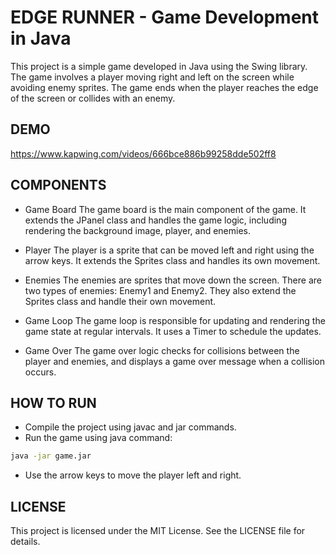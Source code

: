 
# EDGE RUNNER - Game Development in Java

This project is a simple game developed in Java using the Swing library. The game involves a player moving right and left on the screen while avoiding enemy sprites. The game ends when the player reaches the edge of the screen or collides with an enemy.




## DEMO

https://www.kapwing.com/videos/666bce886b99258dde502ff8

## COMPONENTS

- Game Board
The game board is the main component of the game. It extends the JPanel class and handles the game logic, including rendering the background image, player, and enemies.

- Player
The player is a sprite that can be moved left and right using the arrow keys. It extends the Sprites class and handles its own movement.

- Enemies
The enemies are sprites that move down the screen. There are two types of enemies: Enemy1 and Enemy2. They also extend the Sprites class and handle their own movement.

- Game Loop
The game loop is responsible for updating and rendering the game state at regular intervals. It uses a Timer to schedule the updates.

- Game Over
The game over logic checks for collisions between the player and enemies, and displays a game over message when a collision occurs.
## HOW TO RUN

- Compile the project using javac and jar commands.
- Run the game using java command:
```bash
java -jar game.jar
```
- Use the arrow keys to move the player left and right.

## LICENSE

This project is licensed under the MIT License. See the LICENSE file for details.

